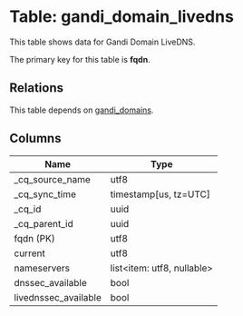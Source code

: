 # Table: gandi_domain_livedns

This table shows data for Gandi Domain LiveDNS.

The primary key for this table is **fqdn**.

## Relations

This table depends on [gandi_domains](gandi_domains).

## Columns

| Name          | Type          |
| ------------- | ------------- |
|_cq_source_name|utf8|
|_cq_sync_time|timestamp[us, tz=UTC]|
|_cq_id|uuid|
|_cq_parent_id|uuid|
|fqdn (PK)|utf8|
|current|utf8|
|nameservers|list<item: utf8, nullable>|
|dnssec_available|bool|
|livednssec_available|bool|